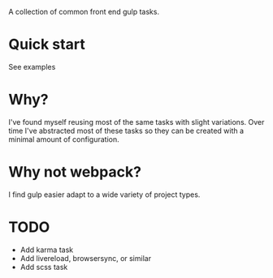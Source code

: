 A collection of common front end gulp tasks.

# Quick start

See examples

# Why?

I've found myself reusing most of the same tasks with slight variations.  Over time I've abstracted most of these tasks so they can be created with a minimal amount of configuration.

# Why not webpack?

I find gulp easier adapt to a wide variety of project types.

# TODO

- Add karma task
- Add livereload, browsersync, or similar
- Add scss task
